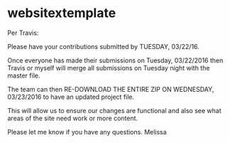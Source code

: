 # websitextemplate
Per Travis:

Please have your contributions submitted by TUESDAY, 03/22/16. 

Once everyone has made their submissions on Tuesday, 03/22/2016 then Travis or myself will merge all submissions on Tuesday night with the master file. 

The team can then RE-DOWNLOAD THE ENTIRE ZIP ON WEDNESDAY, 03/23/2016 to have an updated project file. 

This will allow us to ensure our changes are functional and also see what areas of the site need work or more content.

Please let me know if you have any questions.
Melissa
